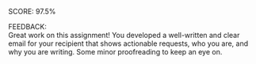 SCORE: 97.5%

FEEDBACK:   
Great work on this assignment! You developed a well-written and clear email for your recipient that shows actionable requests, who you are, and why you are writing. Some minor proofreading to keep an eye on.
